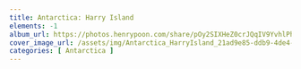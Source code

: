 ```yaml
---
title: Antarctica: Harry Island
elements: -1
album_url: https://photos.henrypoon.com/share/pOy2SIXHeZ0crJQqIV9YvhlPh3LuPGnudaWTe4JK4ZZTO6eqV8iGePFVH63G6U9N1Es
cover_image_url: /assets/img/Antarctica_HarryIsland_21ad9e85-ddb9-4de4-8c8f-963617deea43.jpg
categories: [ Antarctica ]
---
```

